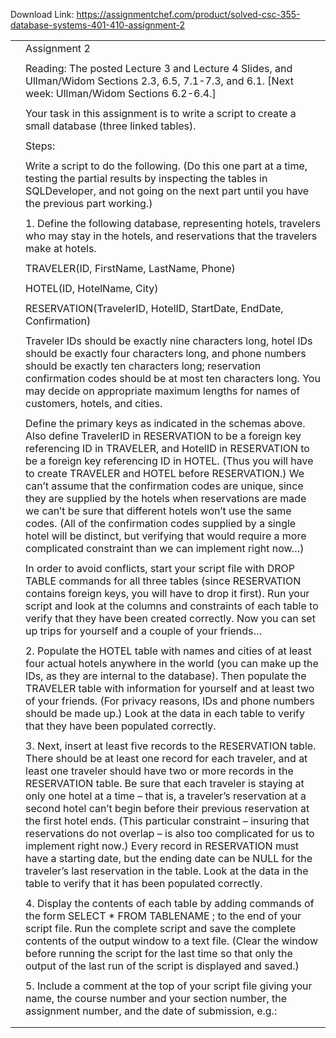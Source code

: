 Download Link: https://assignmentchef.com/product/solved-csc-355-database-systems-401-410-assignment-2
<br>
<table class="highlight tab-size js-file-line-container" data-tab-size="8">

 <tbody>

  <tr>

   <td id="L2" class="blob-num js-line-number" data-line-number="2"></td>

   <td id="LC2" class="blob-code blob-code-inner js-file-line">Assignment 2</td>

  </tr>

  <tr>

   <td id="L3" class="blob-num js-line-number" data-line-number="3"></td>

   <td id="LC3" class="blob-code blob-code-inner js-file-line"></td>

  </tr>

  <tr>

   <td id="L6" class="blob-num js-line-number" data-line-number="6"></td>

   <td id="LC6" class="blob-code blob-code-inner js-file-line">Reading: The posted Lecture 3 and Lecture 4 Slides, and Ullman/Widom Sections 2.3, 6.5, 7.1-7.3, and 6.1. [Next week: Ullman/Widom Sections 6.2-6.4.]</td>

  </tr>

  <tr>

   <td id="L7" class="blob-num js-line-number" data-line-number="7"></td>

   <td id="LC7" class="blob-code blob-code-inner js-file-line"></td>

  </tr>

  <tr>

   <td id="L8" class="blob-num js-line-number" data-line-number="8"></td>

   <td id="LC8" class="blob-code blob-code-inner js-file-line">Your task in this assignment is to write a script to create a small database (three linked tables).</td>

  </tr>

  <tr>

   <td id="L9" class="blob-num js-line-number" data-line-number="9"></td>

   <td id="LC9" class="blob-code blob-code-inner js-file-line"></td>

  </tr>

  <tr>

   <td id="L10" class="blob-num js-line-number" data-line-number="10"></td>

   <td id="LC10" class="blob-code blob-code-inner js-file-line">Steps:</td>

  </tr>

  <tr>

   <td id="L11" class="blob-num js-line-number" data-line-number="11"></td>

   <td id="LC11" class="blob-code blob-code-inner js-file-line"></td>

  </tr>

  <tr>

   <td id="L12" class="blob-num js-line-number" data-line-number="12"></td>

   <td id="LC12" class="blob-code blob-code-inner js-file-line">Write a script to do the following. (Do this one part at a time, testing the partial results by inspecting the tables in SQLDeveloper, and not going on the next part until you have the previous part working.)</td>

  </tr>

  <tr>

   <td id="L13" class="blob-num js-line-number" data-line-number="13"></td>

   <td id="LC13" class="blob-code blob-code-inner js-file-line"></td>

  </tr>

  <tr>

   <td id="L14" class="blob-num js-line-number" data-line-number="14"></td>

   <td id="LC14" class="blob-code blob-code-inner js-file-line">1. Define the following database, representing hotels, travelers who may stay in the hotels, and reservations that the travelers make at hotels.</td>

  </tr>

  <tr>

   <td id="L15" class="blob-num js-line-number" data-line-number="15"></td>

   <td id="LC15" class="blob-code blob-code-inner js-file-line"></td>

  </tr>

  <tr>

   <td id="L16" class="blob-num js-line-number" data-line-number="16"></td>

   <td id="LC16" class="blob-code blob-code-inner js-file-line">TRAVELER(ID, FirstName, LastName, Phone)</td>

  </tr>

  <tr>

   <td id="L17" class="blob-num js-line-number" data-line-number="17"></td>

   <td id="LC17" class="blob-code blob-code-inner js-file-line"></td>

  </tr>

  <tr>

   <td id="L18" class="blob-num js-line-number" data-line-number="18"></td>

   <td id="LC18" class="blob-code blob-code-inner js-file-line">HOTEL(ID, HotelName, City)</td>

  </tr>

  <tr>

   <td id="L19" class="blob-num js-line-number" data-line-number="19"></td>

   <td id="LC19" class="blob-code blob-code-inner js-file-line"></td>

  </tr>

  <tr>

   <td id="L20" class="blob-num js-line-number" data-line-number="20"></td>

   <td id="LC20" class="blob-code blob-code-inner js-file-line">RESERVATION(TravelerID, HotelID, StartDate, EndDate, Confirmation)</td>

  </tr>

  <tr>

   <td id="L21" class="blob-num js-line-number" data-line-number="21"></td>

   <td id="LC21" class="blob-code blob-code-inner js-file-line"></td>

  </tr>

  <tr>

   <td id="L22" class="blob-num js-line-number" data-line-number="22"></td>

   <td id="LC22" class="blob-code blob-code-inner js-file-line">Traveler IDs should be exactly nine characters long, hotel IDs should be exactly four characters long, and phone numbers should be exactly ten characters long; reservation confirmation codes should be at most ten characters long. You may decide on appropriate maximum lengths for names of customers, hotels, and cities.</td>

  </tr>

  <tr>

   <td id="L23" class="blob-num js-line-number" data-line-number="23"></td>

   <td id="LC23" class="blob-code blob-code-inner js-file-line"></td>

  </tr>

  <tr>

   <td id="L24" class="blob-num js-line-number" data-line-number="24"></td>

   <td id="LC24" class="blob-code blob-code-inner js-file-line">Define the primary keys as indicated in the schemas above. Also define TravelerID in RESERVATION to be a foreign key referencing ID in TRAVELER, and HotelID in RESERVATION to be a foreign key referencing ID in HOTEL. (Thus you will have to create TRAVELER and HOTEL before RESERVATION.) We can’t assume that the confirmation codes are unique, since they are supplied by the hotels when reservations are made we can’t be sure that different hotels won’t use the same codes. (All of the confirmation codes supplied by a single hotel will be distinct, but verifying that would require a more complicated constraint than we can implement right now…)</td>

  </tr>

  <tr>

   <td id="L25" class="blob-num js-line-number" data-line-number="25"></td>

   <td id="LC25" class="blob-code blob-code-inner js-file-line"></td>

  </tr>

  <tr>

   <td id="L26" class="blob-num js-line-number" data-line-number="26"></td>

   <td id="LC26" class="blob-code blob-code-inner js-file-line">In order to avoid conflicts, start your script file with DROP TABLE commands for all three tables (since RESERVATION contains foreign keys, you will have to drop it first). Run your script and look at the columns and constraints of each table to verify that they have been created correctly. Now you can set up trips for yourself and a couple of your friends…</td>

  </tr>

  <tr>

   <td id="L27" class="blob-num js-line-number" data-line-number="27"></td>

   <td id="LC27" class="blob-code blob-code-inner js-file-line"></td>

  </tr>

  <tr>

   <td id="L28" class="blob-num js-line-number" data-line-number="28"></td>

   <td id="LC28" class="blob-code blob-code-inner js-file-line">2. Populate the HOTEL table with names and cities of at least four actual hotels anywhere in the world (you can make up the IDs, as they are internal to the database). Then populate the TRAVELER table with information for yourself and at least two of your friends. (For privacy reasons, IDs and phone numbers should be made up.) Look at the data in each table to verify that they have been populated correctly.</td>

  </tr>

  <tr>

   <td id="L29" class="blob-num js-line-number" data-line-number="29"></td>

   <td id="LC29" class="blob-code blob-code-inner js-file-line"></td>

  </tr>

  <tr>

   <td id="L30" class="blob-num js-line-number" data-line-number="30"></td>

   <td id="LC30" class="blob-code blob-code-inner js-file-line">3. Next, insert at least five records to the RESERVATION table. There should be at least one record for each traveler, and at least one traveler should have two or more records in the RESERVATION table. Be sure that each traveler is staying at only one hotel at a time – that is, a traveler’s reservation at a second hotel can’t begin before their previous reservation at the first hotel ends. (This particular constraint – insuring that reservations do not overlap – is also too complicated for us to implement right now.) Every record in RESERVATION must have a starting date, but the ending date can be NULL for the traveler’s last reservation in the table. Look at the data in the table to verify that it has been populated correctly.</td>

  </tr>

  <tr>

   <td id="L31" class="blob-num js-line-number" data-line-number="31"></td>

   <td id="LC31" class="blob-code blob-code-inner js-file-line"></td>

  </tr>

  <tr>

   <td id="L32" class="blob-num js-line-number" data-line-number="32"></td>

   <td id="LC32" class="blob-code blob-code-inner js-file-line">4. Display the contents of each table by adding commands of the form SELECT * FROM TABLENAME ; to the end of your script file. Run the complete script and save the complete contents of the output window to a text file. (Clear the window before running the script for the last time so that only the output of the last run of the script is displayed and saved.)</td>

  </tr>

  <tr>

   <td id="L33" class="blob-num js-line-number" data-line-number="33"></td>

   <td id="LC33" class="blob-code blob-code-inner js-file-line"></td>

  </tr>

  <tr>

   <td id="L34" class="blob-num js-line-number" data-line-number="34"></td>

   <td id="LC34" class="blob-code blob-code-inner js-file-line">5. Include a comment at the top of your script file giving your name, the course number and your section number, the assignment number, and the date of submission, e.g.:</td>

  </tr>

  <tr>

   <td id="L35" class="blob-num js-line-number" data-line-number="35"></td>

   <td id="LC35" class="blob-code blob-code-inner js-file-line"></td>

  </tr>

  <tr>

   <td id="L36" class="blob-num js-line-number" data-line-number="36"></td>

   <td id="LC36" class="blob-code blob-code-inner js-file-line"></td>

  </tr>

 </tbody>

</table>